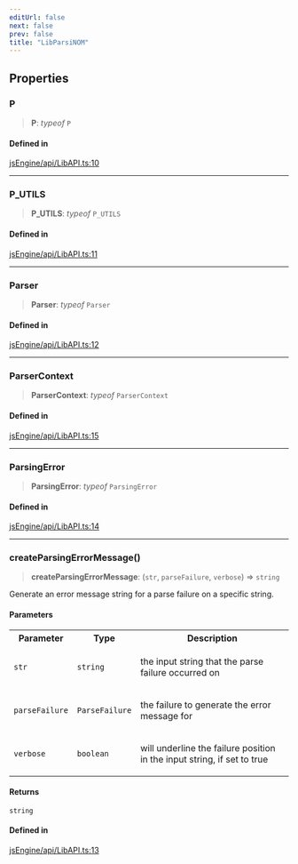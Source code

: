 ```yaml
---
editUrl: false
next: false
prev: false
title: "LibParsiNOM"
---
```


## Properties

### P

> **P**: *typeof* `P`

#### Defined in

[jsEngine/api/LibAPI.ts:10](https://github.com/mProjectsCode/obsidian-js-engine-plugin/blob/10197bef1eb83a7d7334445d888ca7cb0cfc5bff/jsEngine/api/LibAPI.ts#L10)

***

### P\_UTILS

> **P\_UTILS**: *typeof* `P_UTILS`

#### Defined in

[jsEngine/api/LibAPI.ts:11](https://github.com/mProjectsCode/obsidian-js-engine-plugin/blob/10197bef1eb83a7d7334445d888ca7cb0cfc5bff/jsEngine/api/LibAPI.ts#L11)

***

### Parser

> **Parser**: *typeof* `Parser`

#### Defined in

[jsEngine/api/LibAPI.ts:12](https://github.com/mProjectsCode/obsidian-js-engine-plugin/blob/10197bef1eb83a7d7334445d888ca7cb0cfc5bff/jsEngine/api/LibAPI.ts#L12)

***

### ParserContext

> **ParserContext**: *typeof* `ParserContext`

#### Defined in

[jsEngine/api/LibAPI.ts:15](https://github.com/mProjectsCode/obsidian-js-engine-plugin/blob/10197bef1eb83a7d7334445d888ca7cb0cfc5bff/jsEngine/api/LibAPI.ts#L15)

***

### ParsingError

> **ParsingError**: *typeof* `ParsingError`

#### Defined in

[jsEngine/api/LibAPI.ts:14](https://github.com/mProjectsCode/obsidian-js-engine-plugin/blob/10197bef1eb83a7d7334445d888ca7cb0cfc5bff/jsEngine/api/LibAPI.ts#L14)

***

### createParsingErrorMessage()

> **createParsingErrorMessage**: (`str`, `parseFailure`, `verbose`) => `string`

Generate an error message string for a parse failure on a specific string.

#### Parameters

<table>
<tr>
<th>Parameter</th>
<th>Type</th>
<th>Description</th>
</tr>
<tr>
<td>

`str`

</td>
<td>

`string`

</td>
<td>

the input string that the parse failure occurred on

</td>
</tr>
<tr>
<td>

`parseFailure`

</td>
<td>

`ParseFailure`

</td>
<td>

the failure to generate the error message for

</td>
</tr>
<tr>
<td>

`verbose`

</td>
<td>

`boolean`

</td>
<td>

will underline the failure position in the input string, if set to true

</td>
</tr>
</table>

#### Returns

`string`

#### Defined in

[jsEngine/api/LibAPI.ts:13](https://github.com/mProjectsCode/obsidian-js-engine-plugin/blob/10197bef1eb83a7d7334445d888ca7cb0cfc5bff/jsEngine/api/LibAPI.ts#L13)
